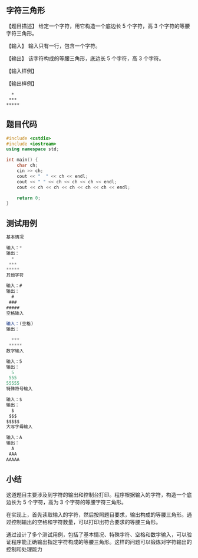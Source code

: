 ## 字符三角形

【题目描述】
给定一个字符，用它构造一个底边长 5 个字符，高 3 个字符的等腰字符三角形。

【输入】
输入只有一行，包含一个字符。

【输出】
该字符构成的等腰三角形，底边长 5 个字符，高 3 个字符。

【输入样例】

【输出样例】

```
  *
 ***
*****
```

## 题目代码

```c++
#include <cstdio>
#include <iostream>
using namespace std;

int main() {
    char ch;
    cin >> ch;
    cout << "  " << ch << endl;
    cout << " " << ch << ch << ch << endl;
    cout << ch << ch << ch << ch << ch << endl;

    return 0;
}
```

## 测试用例

```js
基本情况

输入：*
输出：
  *
 ***
*****
其他字符

输入：#
输出：
  #
 ###
#####
空格输入

输入：(空格)
输出：

  ***
 *****
数字输入

输入：5
输出：
  5
 555
55555
特殊符号输入

输入：$
输出：
  $
 $$$
$$$$$
大写字母输入

输入：A
输出：
  A
 AAA
AAAAA
```

## 小结

这道题目主要涉及到字符的输出和控制台打印。程序根据输入的字符，构造一个底边长为 5 个字符，高为 3 个字符的等腰字符三角形。

在实现上，首先读取输入的字符，然后按照题目要求，输出构成的等腰三角形。通过控制输出的空格和字符数量，可以打印出符合要求的等腰三角形。

通过设计了多个测试用例，包括了基本情况、特殊字符、空格和数字输入，可以验证程序能正确输出指定字符构成的等腰三角形。这样的问题可以锻炼对字符输出的控制和处理能力
